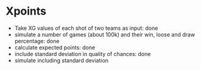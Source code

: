 # Xpoints
- Take XG values of each shot of two teams as input: done
- simulate a number of games (about 100k) and their win, loose and draw percentage: done
- calculate expected points: done
- include standard deviation in quality of chances: done
- simulate including standard deviation